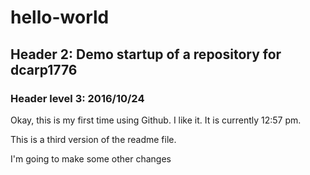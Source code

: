 
# hello-world
## Header 2: Demo startup of a repository for dcarp1776
### Header level 3: 2016/10/24
Okay, this is my first time using Github.  I like it.  It is currently 12:57 pm.

This is a third version of the readme file.

I'm going to make some other changes
